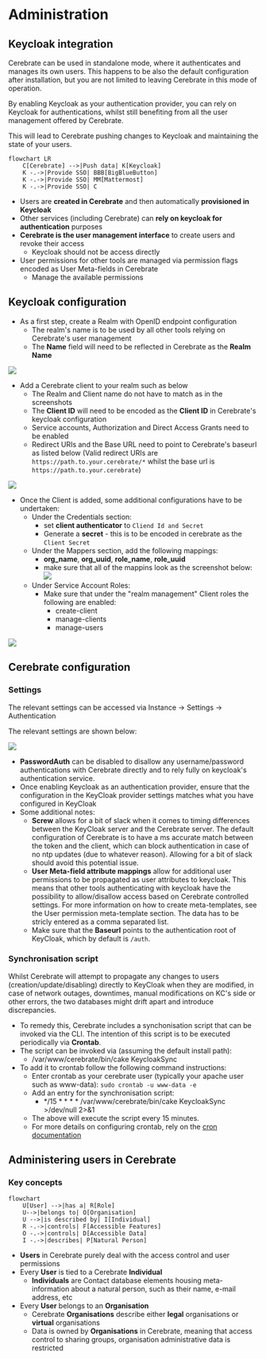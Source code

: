 # Administration

## Keycloak integration

Cerebrate can be used in standalone mode, where it authenticates and manages its own users. This happens to be also the default configuration after installation, but you are not limited to leaving Cerebrate in this mode of operation.

By enabling Keycloak as your authentication provider, you can rely on Keycloak for authentications, whilst still benefiting from all the user management offered by Cerebrate.

This will lead to Cerebrate pushing changes to Keycloak and maintaining the state of your users.

```mermaid
flowchart LR
    C[Cerebrate] -->|Push data| K[Keycloak]
    K -.->|Provide SSO| BBB[BigBlueButton]
    K -.->|Provide SSO| MM[Mattermost]
    K -.->|Provide SSO| C
```

- Users are **created in Cerebrate** and then automatically **provisioned in Keycloak**
- Other services (including Cerebrate) can **rely on keycloak for authentication** purposes
- **Cerebrate is the user management interface** to create users and revoke their access
    - Keycloak should not be access directly
- User permissions for other tools are managed via permission flags encoded as User Meta-fields in Cerebrate
    - Manage the available permissions



## Keycloak configuration

- As a first step, create a Realm with OpenID endpoint configuration
    - The realm's name is to be used by all other tools relying on Cerebrate's user management
    - The **Name** field will need to be reflected in Cerebrate as the **Realm Name**

![](/assets/screenshots/upload_0bd906459eef4418c37a0e811e5ab815.png)

- Add a Cerebrate client to your realm such as below
    - The Realm and Client name do not have to match as in the screenshots
    - The **Client ID** will need to be encoded as the **Client ID** in Cerebrate's keycloak configuration
    - Service accounts, Authorization and Direct Access Grants need to be enabled
    - Redirect URIs and the Base URL need to point to Cerebrate's baseurl as listed below (Valid redirect URIs are ``https://path.to.your.cerebrate/*`` whilst the base url is ``https://path.to.your.cerebrate``)

![](/assets/screenshots/upload_6142aab432e0ea718dadbca64c1a2ff6.png)

- Once the Client is added, some additional configurations have to be undertaken:
    - Under the Credentials section:
        - set **client authenticator** to `Cliend Id and Secret`
        - Generate a **secret** - this is to be encoded in cerebrate as the `Client Secret`
    - Under the Mappers section, add the following mappings:
        - **org_name**, **org_uuid**, **role_name**, **role_uuid**
        - make sure that all of the mappins look as the screenshot below:
        ![](/assets/screenshots/uploads/upload_9cb2db516cd0b1d73a64a238954421cc.png)
    - Under Service Account Roles:
        - Make sure that under the "realm management" Client roles the following are enabled:
            - create-client
            - manage-clients
            - manage-users

![](/assets/screenshots/upload_36758978dc12c719ce573650d0522e34.png)



## Cerebrate configuration

### Settings

The relevant settings can be accessed via Instance -> Settings -> Authentication

The relevant settings are shown below:

![](/assets/screenshots/upload_ce847aeb5c3ef90a4b9925fb7666bdbd.png)

- **PasswordAuth** can be disabled to disallow any username/password authentications with Cerebrate directly and to rely fully on keycloak's authentication service.
- Once enabling Keycloak as an authentication provider, ensure that the configuration in the KeyCloak provider settings matches what you have configured in KeyCloak
- Some additional notes:
    - **Screw** allows for a bit of slack when it comes to timing differences between the KeyCloak server and the Cerebrate server. The default configuration of Cerebrate is to have a ms accurate match between the token and the client, which can block authentication in case of no ntp updates (due to whatever reason). Allowing for a bit of slack should avoid this potential issue.
    - **User Meta-field attribute mappings** allow for additional user permissions to be propagated as user attributes to keycloak. This means that other tools authenticating with keycloak have the possibility to allow/disallow access based on Cerebrate controlled settings. For more information on how to create meta-templates, see the User permission meta-template section. The data has to be stricly entered as a comma separated list.
    - Make sure that the **Baseurl** points to the authentication root of KeyCloak, which by default is ``/auth``. 

### Synchronisation script

Whilst Cerebrate will attempt to propagate any changes to users (creation/update/disabling) directly to KeyCloak when they are modified, in case of network outages, downtimes, manual modifications on KC's side or other errors, the two databases might drift apart and introduce discrepancies.

- To remedy this, Cerebrate includes a synchonisation script that can be invoked via the CLI. The intention of this script is to be executed periodically via **Crontab**.
- The script can be invoked via (assuming the default install path):
    - /var/www/cerebrate/bin/cake KeycloakSync
- To add it to crontab follow the following command instructions:
    - Enter crontab as your cerebrate user (typically your apache user such as www-data): `sudo crontab -u www-data -e`
    - Add an entry for the synchronisation script:
        - */15 * * * * /var/www/cerebrate/bin/cake KeycloakSync >/dev/null 2>&1
    - The above will execute the script every 15 minutes.
    - For more details on configuring crontab, rely on the [cron documentation](https://man7.org/linux/man-pages/man5/crontab.5.html)


## Administering users in Cerebrate

### Key concepts

```mermaid
flowchart
    U[User] -->|has a| R[Role]
    U-->|belongs to| O[Organisation]
    U -->|is described by| I[Individual]
    R -.->|controls| F[Accessible Features]
    O -.->|controls| D[Accessible Data]
    I -.->|describes| P[Natural Person]
```

- **Users** in Cerebrate purely deal with the access control and user permissions
- Every **User** is tied to a Cerebrate **Individual**
    - **Individuals** are Contact database elements housing meta-information about a natural person, such as their name, e-mail address, etc
- Every **User** belongs to an **Organisation**
    - Cerebrate **Organisations** describe either **legal** organisations or **virtual** organisations
    - Data is owned by **Organisations** in Cerebrate, meaning that access control to sharing groups, organisation administrative data is restricted 

